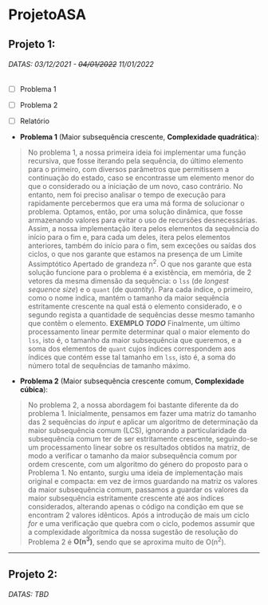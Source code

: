 # ProjetoASA

## Projeto 1:
###### DATAS: 03/12/2021 - ~~04/01/2022~~ 11/01/2022

- [ ] Problema 1
- [ ] Problema 2
- [ ] Relatório



* **Problema 1** (Maior subsequência crescente, **Complexidade quadrática**):
>
> No problema 1, a nossa primeira ideia foi implementar uma função recursiva, que fosse iterando pela sequência, do último elemento para o primeiro, com diversos parâmetros que permitissem a continuação do estado, caso se encontrasse um elemento menor do que o considerado ou a iniciação de um novo, caso contrário. No entanto, nem foi preciso analisar o tempo de execução para rapidamente percebermos que era uma má forma de solucionar o problema.
Optamos, então, por uma solução dinâmica, que fosse armazenando valores para evitar o uso de recursões desnecessárias. Assim, a nossa implementação itera pelos elementos da sequência do início para o fim e, para cada um deles, itera pelos elementos anteriores, também do início para o fim, sem exceções ou saídas dos ciclos, o que nos garante que estamos na presença de um Limite Assimptótico Apertado de grandeza n<sup>2</sup>.
O que nos garante que esta solução funcione para o problema é a existência, em memória, de 2 vetores da mesma dimensão da sequência: o `lss` (de *longest sequence size*) e o `quant` (de *quantity*). Para cada índice, o primeiro, como o nome indica, mantém o tamanho da maior sequência estritamente crescente na qual está o elemento considerado, e o segundo regista a quantidade de sequências desse mesmo tamanho que contêm o elemento.
**EXEMPLO *TODO***
Finalmente, um último processamento linear permite determinar qual o maior elemento do `lss`, isto é, o tamanho da maior subsequência que queremos, e 
a soma dos elementos de `quant` cujos índices correspondem aos índices que contém esse tal tamanho em `lss`, isto é, a soma do número total de sequências de tamanho máximo.
>



* **Problema 2** (Maior subsequência crescente comum, **Complexidade cúbica**):
> 
> No problema 2, a nossa abordagem foi bastante diferente da do problema 1. Inicialmente, pensamos em fazer uma matriz do tamanho das 2 sequências do *input* e aplicar um algoritmo de determinação da maior subsequência comum (LCS), ignorando a particularidade da subsequência comum ter de ser estritamente crescente, seguindo-se um processamento linear sobre os resultados obtidos na matriz, de modo a verificar o tamanho da maior subsequência comum por ordem crescente, com um algoritmo do género do proposto para o Problema 1.
No entanto, surgiu uma ideia de implementação mais original e compacta: em vez de irmos guardando na matriz os valores da maior subsequência comum, passamos a guardar os valores da maior subsequência estritamente crescente até aos índices considerados, alterando apenas o código na condição em que se encontram 2 valores idênticos. Após a introdução de mais um ciclo *for* e uma verificação que quebra com o ciclo, podemos assumir que a complexidade algorítmica da nossa sugestão de resolução do Problema 2 é **O(n<sup>3</sup>)**, sendo que se aproxima muito de O(n<sup>2</sup>).
>

---

## Projeto 2:
###### DATAS: *TBD*
